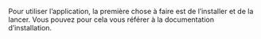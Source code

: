 Pour utiliser l’application, la première chose à faire est de l’installer et de la lancer.
Vous pouvez pour cela vous référer à la documentation d’installation.


